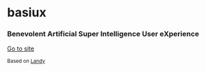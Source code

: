 # basiux
### Benevolent Artificial Super Intelligence User eXperience

[Go to site](http://basiux.github.io)

<small>Based on [Landy](https://github.com/cauerego/Landy-v1.0)</small>
